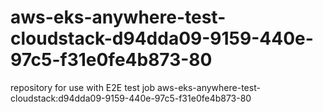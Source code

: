 # aws-eks-anywhere-test-cloudstack-d94dda09-9159-440e-97c5-f31e0fe4b873-80
repository for use with E2E test job aws-eks-anywhere-test-cloudstack:d94dda09-9159-440e-97c5-f31e0fe4b873-80
